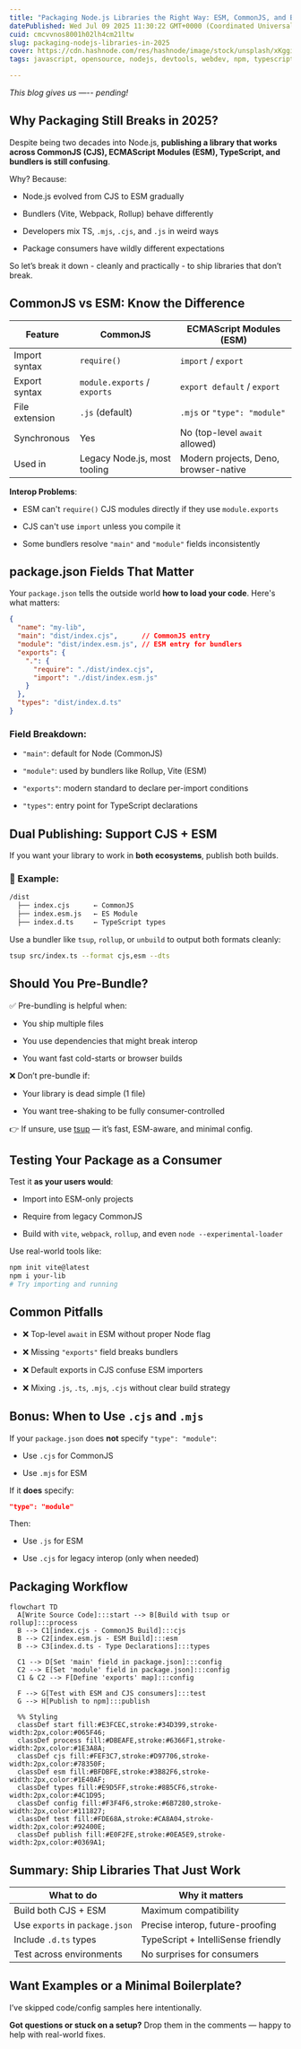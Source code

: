 ```yaml
---
title: "Packaging Node.js Libraries the Right Way: ESM, CommonJS, and Bundlers in 2025"
datePublished: Wed Jul 09 2025 11:30:22 GMT+0000 (Coordinated Universal Time)
cuid: cmcvvnos8001h02lh4cm21ltw
slug: packaging-nodejs-libraries-in-2025
cover: https://cdn.hashnode.com/res/hashnode/image/stock/unsplash/xKggi7Gtfs4/upload/9e89d14b81a95146b13b2573ea1a18e0.jpeg
tags: javascript, opensource, nodejs, devtools, webdev, npm, typescript, commonjs, rollup, backend-development, tsup, esm, npm-packages

---
```


*This blog gives us —-- pending!*

## Why Packaging Still Breaks in 2025?

Despite being two decades into Node.js, **publishing a library that works across CommonJS (CJS), ECMAScript Modules (ESM), TypeScript, and bundlers is still confusing**.

Why? Because:

* Node.js evolved from CJS to ESM gradually
    
* Bundlers (Vite, Webpack, Rollup) behave differently
    
* Developers mix TS, `.mjs`, `.cjs`, and `.js` in weird ways
    
* Package consumers have wildly different expectations
    

So let’s break it down - cleanly and practically - to ship libraries that don’t break.

## CommonJS vs ESM: Know the Difference

| **Feature** | **CommonJS** | **ECMAScript Modules (ESM)** |
| --- | --- | --- |
| Import syntax | `require()` | `import` / `export` |
| Export syntax | `module.exports` / `exports` | `export default` / `export` |
| File extension | `.js` (default) | `.mjs` or `"type": "module"` |
| Synchronous | Yes | No (top-level `await` allowed) |
| Used in | Legacy Node.js, most tooling | Modern projects, Deno, browser-native |

**Interop Problems**:

* ESM can't `require()` CJS modules directly if they use `module.exports`
    
* CJS can't use `import` unless you compile it
    
* Some bundlers resolve `"main"` and `"module"` fields inconsistently
    

## package.json Fields That Matter

Your `package.json` tells the outside world **how to load your code**. Here's what matters:

```json
{
  "name": "my-lib",
  "main": "dist/index.cjs",      // CommonJS entry
  "module": "dist/index.esm.js", // ESM entry for bundlers
  "exports": {
    ".": {
      "require": "./dist/index.cjs",
      "import": "./dist/index.esm.js"
    }
  },
  "types": "dist/index.d.ts"
}
```

### Field Breakdown:

* `"main"`: default for Node (CommonJS)
    
* `"module"`: used by bundlers like Rollup, Vite (ESM)
    
* `"exports"`: modern standard to declare per-import conditions
    
* `"types"`: entry point for TypeScript declarations
    

## Dual Publishing: Support CJS + ESM

If you want your library to work in **both ecosystems**, publish both builds.

### 📂 Example:

```bash
/dist
  ├── index.cjs      ← CommonJS
  ├── index.esm.js   ← ES Module
  ├── index.d.ts     ← TypeScript types
```

Use a bundler like `tsup`, `rollup`, or `unbuild` to output both formats cleanly:

```bash
tsup src/index.ts --format cjs,esm --dts
```

## Should You Pre-Bundle?

✅ Pre-bundling is helpful when:

* You ship multiple files
    
* You use dependencies that might break interop
    
* You want fast cold-starts or browser builds
    

❌ Don’t pre-bundle if:

* Your library is dead simple (1 file)
    
* You want tree-shaking to be fully consumer-controlled
    

👉 If unsure, use [tsup](https://tsup.egoist.dev/) — it’s fast, ESM-aware, and minimal config.

## Testing Your Package as a Consumer

Test it **as your users would**:

* Import into ESM-only projects
    
* Require from legacy CommonJS
    
* Build with `vite`, `webpack`, `rollup`, and even `node --experimental-loader`
    

Use real-world tools like:

```bash
npm init vite@latest
npm i your-lib
# Try importing and running
```

## Common Pitfalls

* ❌ Top-level `await` in ESM without proper Node flag
    
* ❌ Missing `"exports"` field breaks bundlers
    
* ❌ Default exports in CJS confuse ESM importers
    
* ❌ Mixing `.js`, `.ts`, `.mjs`, `.cjs` without clear build strategy
    

## Bonus: When to Use `.cjs` and `.mjs`

If your `package.json` does **not** specify `"type": "module"`:

* Use `.cjs` for CommonJS
    
* Use `.mjs` for ESM
    

If it **does** specify:

```json
"type": "module"
```

Then:

* Use `.js` for ESM
    
* Use `.cjs` for legacy interop (only when needed)
    

## Packaging Workflow

```mermaid
flowchart TD
  A[Write Source Code]:::start --> B[Build with tsup or rollup]:::process
  B --> C1[index.cjs - CommonJS Build]:::cjs
  B --> C2[index.esm.js - ESM Build]:::esm
  B --> C3[index.d.ts - Type Declarations]:::types

  C1 --> D[Set 'main' field in package.json]:::config
  C2 --> E[Set 'module' field in package.json]:::config
  C1 & C2 --> F[Define 'exports' map]:::config

  F --> G[Test with ESM and CJS consumers]:::test
  G --> H[Publish to npm]:::publish

  %% Styling
  classDef start fill:#E3FCEC,stroke:#34D399,stroke-width:2px,color:#065F46;
  classDef process fill:#DBEAFE,stroke:#6366F1,stroke-width:2px,color:#1E3A8A;
  classDef cjs fill:#FEF3C7,stroke:#D97706,stroke-width:2px,color:#78350F;
  classDef esm fill:#BFDBFE,stroke:#3B82F6,stroke-width:2px,color:#1E40AF;
  classDef types fill:#E9D5FF,stroke:#8B5CF6,stroke-width:2px,color:#4C1D95;
  classDef config fill:#F3F4F6,stroke:#6B7280,stroke-width:2px,color:#111827;
  classDef test fill:#FDE68A,stroke:#CA8A04,stroke-width:2px,color:#92400E;
  classDef publish fill:#E0F2FE,stroke:#0EA5E9,stroke-width:2px,color:#0369A1;
```

## Summary: Ship Libraries That Just Work

| **What to do** | **Why it matters** |
| --- | --- |
| Build both CJS + ESM | Maximum compatibility |
| Use `exports` in `package.json` | Precise interop, future-proofing |
| Include `.d.ts` types | TypeScript + IntelliSense friendly |
| Test across environments | No surprises for consumers |

## Want Examples or a Minimal Boilerplate?

I’ve skipped code/config samples here intentionally.

**Got questions or stuck on a setup?** Drop them in the comments — happy to help with real-world fixes.